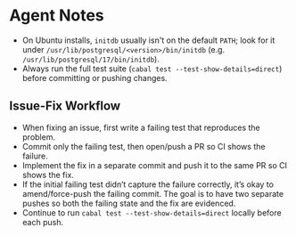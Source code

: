 # Agent Notes

- On Ubuntu installs, `initdb` usually isn't on the default `PATH`; look for it under `/usr/lib/postgresql/<version>/bin/initdb` (e.g. `/usr/lib/postgresql/17/bin/initdb`).
- Always run the full test suite (`cabal test --test-show-details=direct`) before committing or pushing changes.

## Issue-Fix Workflow

- When fixing an issue, first write a failing test that reproduces the problem.
- Commit only the failing test, then open/push a PR so CI shows the failure.
- Implement the fix in a separate commit and push it to the same PR so CI shows the fix.
- If the initial failing test didn’t capture the failure correctly, it’s okay to amend/force-push the failing commit. The goal is to have two separate pushes so both the failing state and the fix are evidenced.
- Continue to run `cabal test --test-show-details=direct` locally before each push.
